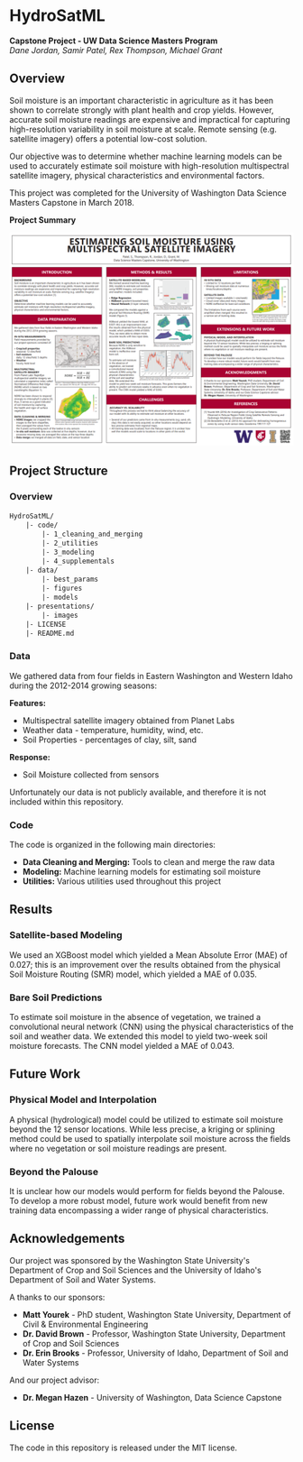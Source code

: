 # HydroSatML
**Capstone Project - UW Data Science Masters Program**  
*Dane Jordan, Samir Patel, Rex Thompson, Michael Grant*

## Overview

Soil moisture is an important characteristic in agriculture as it has been shown to correlate strongly with plant health and crop yields. However, accurate soil moisture readings are expensive and impractical for capturing high-resolution variability in soil moisture at scale. Remote sensing (e.g. satellite imagery) offers a potential low-cost solution.

Our objective was to determine whether machine learning models can be used to accurately estimate soil moisture with high-resolution multispectral satellite imagery, physical characteristics and environmental factors.

This project was completed for the University of Washington Data Science Masters Capstone in March 2018.

**Project Summary**

![Alt text](/presentations/images/MSDS_Capstone_Poster_FINAL.png "Final Poster")

## Project Structure

### Overview

```
HydroSatML/
	|- code/
		|- 1_cleaning_and_merging
		|- 2_utilities
		|- 3_modeling
		|- 4_supplementals
	|- data/
		|- best_params
		|- figures
		|- models
	|- presentations/
		|- images
	|- LICENSE
	|- README.md
```

### Data

We gathered data from four fields in Eastern Washington and Western Idaho during the 2012-2014 growing seasons:

**Features:**
 * Multispectral satellite imagery obtained from Planet Labs
 * Weather data - temperature, humidity, wind, etc.
 * Soil Properties - percentages of clay, silt, sand

**Response:**
 * Soil Moisture collected from sensors

Unfortunately our data is not publicly available, and therefore it is not included within this repository.

### Code

The code is organized in the following main directories:

* **Data Cleaning and Merging:** Tools to clean and merge the raw data
* **Modeling:** Machine learning models for estimating soil moisture
* **Utilities:** Various utilities used throughout this project

## Results

### Satellite-based Modeling

We used an XGBoost model which yielded a Mean Absolute Error (MAE) of 0.027; this is an improvement over the results obtained from the physical Soil Moisture Routing (SMR) model, which yielded a MAE of 0.035.

### Bare Soil Predictions
To estimate soil moisture in the absence of vegetation, we trained a convolutional neural
network (CNN) using the physical characteristics of the soil and weather data. We extended this
model to yield two-week soil moisture forecasts. The CNN model yielded a MAE of 0.043.

## Future Work

### Physical Model and Interpolation

A physical (hydrological) model could be utilized to estimate soil moisture beyond the 12 sensor locations. While less precise, a kriging or splining method could be used to spatially interpolate soil moisture across the fields where no vegetation or soil moisture readings are present.

### Beyond the Palouse

It is unclear how our models would perform for fields beyond the Palouse. To develop a more robust model, future work would benefit from new training data encompassing a wider range of physical characteristics.

## Acknowledgements

Our project was sponsored by the Washington State University's Department of Crop and Soil Sciences and the University of Idaho's Department of Soil and Water Systems.

A thanks to our sponsors:

- **Matt Yourek** - PhD student, Washington State University, Department of Civil & Environmental Engineering
- **Dr. David Brown** - Professor, Washington State University, Department of Crop and Soil Sciences
- **Dr. Erin Brooks** - Professor, University of Idaho, Department of Soil and Water Systems  

And our project advisor:
- **Dr. Megan Hazen** - University of Washington, Data Science Capstone

## License

The code in this repository is released under the MIT license.
